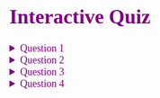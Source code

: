 # Interactive Quiz

<details>
  <summary>Question 1</summary>
  <p>What is the capital of France?</p>
  <ul>
    <li><a href="javascript:void(0);" onclick="showAnswer(1)">Paris</a></li>
    <li><a href="javascript:void(0);" onclick="showAnswer(0)">London</a></li>
    <li><a href="javascript:void(0);" onclick="showAnswer(0)">Berlin</a></li>
    <li><a href="javascript:void(0);" onclick="showAnswer(0)">Madrid</a></li>
  </ul>
  <p id="answer1" style="display: none;"><strong>Correct Answer:</strong> Paris</p>
</details>

<details>
  <summary>Question 2</summary>
  <p>Which planet is known as the Red Planet?</p>
  <ul>
    <li><a href="javascript:void(0);" onclick="showAnswer(0)">Earth</a></li>
    <li><a href="javascript:void(0);" onclick="showAnswer(1)">Mars</a></li>
    <li><a href="javascript:void(0);" onclick="showAnswer(0)">Venus</a></li>
    <li><a href="javascript:void(0);" onclick="showAnswer(0)">Jupiter</a></li>
  </ul>
  <p id="answer2" style="display: none;"><strong>Correct Answer:</strong> Mars</p>
</details>

<details>
  <summary>Question 3</summary>
  <p>What is the largest mammal in the world?</p>
  <ul>
    <li><a href="javascript:void(0);" onclick="showAnswer(0)">Giraffe</a></li>
    <li><a href="javascript:void(0);" onclick="showAnswer(0)">African Elephant</a></li>
    <li><a href="javascript:void(0);" onclick="showAnswer(1)">Blue Whale</a></li>
    <li><a href="javascript:void(0);" onclick="showAnswer(0)">Lion</a></li>
  </ul>
  <p id="answer3" style="display: none;"><strong>Correct Answer:</strong> Blue Whale</p>
</details>

<details>
  <summary>Question 4</summary>
  <p>What is the largest planet in our solar system?</p>
  <ul>
    <li><a href="javascript:void(0);" onclick="showAnswer(0)">Mars</a></li>
    <li><a href="javascript:void(0);" onclick="showAnswer(0)">Earth</a></li>
    <li><a href="javascript:void(0);" onclick="showAnswer(0)">Venus</a></li>
    <li><a href="javascript:void(0);" onclick="showAnswer(1)">Jupiter</a></li>
  </ul>
  <p id="answer4" style="display: none;"><strong>Correct Answer:</strong> Jupiter</p>
</details>

<script>
  function showAnswer(questionNumber) {
    const answerElement = document.getElementById(`answer${questionNumber + 1}`);
    answerElement.style.display = "block";
  }
</script>
<head>
    <meta charset="UTF-8">
    <meta name="viewport" content="width=device-width, initial-scale=1.0">
    <title>White Cursive Font on Purple Background</title>
    <style>
        body {
            background-color: light blue; /* Set background color to purple */
            color: purple; /* Set text color to white */
            font-family: cursive; /* Use cursive font-family */
            font-size: 18px; /* Set the font size (adjust as needed) */
        }
    </style>